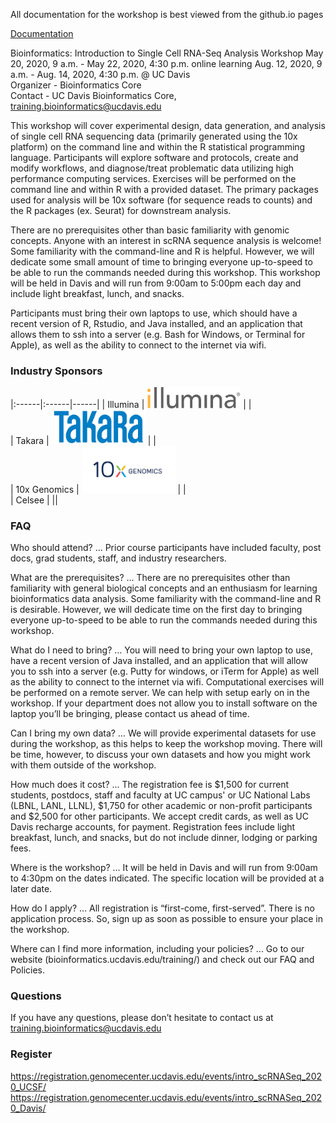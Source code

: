 All documentation for the workshop is best viewed from the github.io pages

[Documentation](https://ucdavis-bioinformatics-training.github.io/2020-Intro_Single_Cell_RNA_Seq/)

Bioinformatics: Introduction to Single Cell RNA-Seq Analysis Workshop
May 20, 2020, 9 a.m. - May 22, 2020, 4:30 p.m. online learning
Aug. 12, 2020, 9 a.m. - Aug. 14, 2020, 4:30 p.m. @ UC Davis  
Organizer - Bioinformatics Core  
Contact - UC Davis Bioinformatics Core, training.bioinformatics@ucdavis.edu

This workshop will cover experimental design, data generation, and analysis of single cell RNA sequencing data (primarily generated using the 10x platform) on the command line and within the R statistical programming language. Participants will explore software and protocols, create and modify workflows, and diagnose/treat problematic data utilizing high performance computing services. Exercises will be performed on the command line and within R with a provided dataset. The primary packages used for analysis will be 10x software (for sequence reads to counts) and the R packages (ex. Seurat) for downstream analysis.

There are no prerequisites other than basic familiarity with genomic concepts. Anyone with an interest in scRNA sequence analysis is welcome! Some familiarity with the command-line and R is helpful. However, we will dedicate some small amount of time to bringing everyone up-to-speed to be able to run the commands needed during this workshop. This workshop will be held in Davis and will run from 9:00am to 5:00pm each day and include light breakfast, lunch, and snacks.

Participants must bring their own laptops to use, which should have a recent version of R, Rstudio, and Java installed, and an application that allows them to ssh into a server (e.g. Bash for Windows, or Terminal for Apple), as well as the ability to connect to the internet via wifi.

### Industry Sponsors

|:------|:------|------|
| Illumina |  <img src="base_figures/illumina.png" alt="illumina" width="150px"/> |    |  
| Takara | <img src="base_figures/takara.png" alt="takara" width="150px"/> |    |  
| 10x Genomics | <img src="base_figures/10x.png" alt="10x genomics" width="150px"/> |    |  
| Celsee | ||

### FAQ

Who should attend? … Prior course participants have included faculty, post docs, grad students, staff, and industry researchers.

What are the prerequisites? … There are no prerequisites other than familiarity with general biological concepts and an enthusiasm for learning bioinformatics data analysis. Some familiarity with the command-line and R is desirable.  However, we will dedicate time on the first day to bringing everyone up-to-speed to be able to run the commands needed during this workshop.

What do I need to bring? … You will need to bring your own laptop to use, have a recent version of Java installed, and an application that will allow you to ssh into a server (e.g. Putty for windows, or iTerm for Apple) as well as the ability to connect to the internet via wifi. Computational exercises will be performed on a remote server. We can help with setup early on in the workshop. If your department does not allow you to install software on the laptop you’ll be bringing, please contact us ahead of time.

Can I bring my own data? … We will provide experimental datasets for use during the workshop, as this helps to keep the workshop moving. There will be time, however, to discuss your own datasets and how you might work with them outside of the workshop.

How much does it cost? … The registration fee is $1,500 for current students, postdocs, staff and faculty at UC campus' or UC National Labs (LBNL, LANL, LLNL), $1,750 for other academic or non-profit participants and $2,500 for other participants. We accept credit cards, as well as UC Davis recharge accounts, for payment.  Registration fees include light breakfast, lunch, and snacks, but do not include dinner, lodging or parking fees.

Where is the workshop? … It will be held in Davis and will run from 9:00am to 4:30pm on the dates indicated. The specific location will be provided at a later date.

How do I apply? … All registration is “first-come, first-served”. There is no application process.  So, sign up as soon as possible to ensure your place in the workshop.

Where can I find more information, including your policies?  ... Go to our website (bioinformatics.ucdavis.edu/training/) and check out our FAQ and Policies.

### Questions

If you have any questions, please don’t hesitate to contact us at training.bioinformatics@ucdavis.edu


### Register

https://registration.genomecenter.ucdavis.edu/events/intro_scRNASeq_2020_UCSF/
https://registration.genomecenter.ucdavis.edu/events/intro_scRNASeq_2020_Davis/

